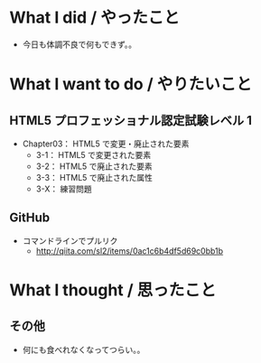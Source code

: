# What I did / やったこと
- 今日も体調不良で何もできず。。

# What I want to do / やりたいこと
## HTML5 プロフェッショナル認定試験レベル 1
- Chapter03： HTML5 で変更・廃止された要素
    - 3-1： HTML5 で変更された要素
    - 3-2： HTML5 で廃止された要素
    - 3-3： HTML5 で廃止された属性
    - 3-X： 練習問題

## GitHub
- コマンドラインでプルリク
    - http://qiita.com/sl2/items/0ac1c6b4df5d69c0bb1b

# What I thought / 思ったこと
## その他
- 何にも食べれなくなってつらい。。
